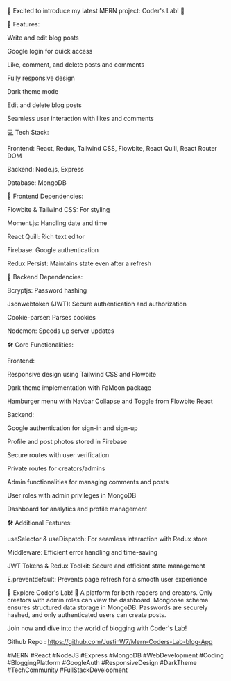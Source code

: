 🚀 Excited to introduce my latest MERN project: Coder's Lab! 🚀



🎉 Features:

Write and edit blog posts

Google login for quick access

Like, comment, and delete posts and comments

Fully responsive design

Dark theme mode

Edit and delete blog posts

Seamless user interaction with likes and comments





💻 Tech Stack:

Frontend: React, Redux, Tailwind CSS, Flowbite, React Quill, React Router DOM

Backend: Node.js, Express

Database: MongoDB



🔧 Frontend Dependencies:

Flowbite & Tailwind CSS: For styling

Moment.js: Handling date and time

React Quill: Rich text editor

Firebase: Google authentication

Redux Persist: Maintains state even after a refresh



🔧 Backend Dependencies:

Bcryptjs: Password hashing

Jsonwebtoken (JWT): Secure authentication and authorization

Cookie-parser: Parses cookies

Nodemon: Speeds up server updates



🛠 Core Functionalities:

Frontend:

Responsive design using Tailwind CSS and Flowbite

Dark theme implementation with FaMoon package

Hamburger menu with Navbar Collapse and Toggle from Flowbite React



Backend:

Google authentication for sign-in and sign-up

Profile and post photos stored in Firebase

Secure routes with user verification

Private routes for creators/admins

Admin functionalities for managing comments and posts

User roles with admin privileges in MongoDB

Dashboard for analytics and profile management





🛠 Additional Features:

useSelector & useDispatch: For seamless interaction with Redux store

Middleware: Efficient error handling and time-saving

JWT Tokens & Redux Toolkit: Secure and efficient state management

E.preventdefault: Prevents page refresh for a smooth user experience





🎉 Explore Coder's Lab! 🎉 A platform for both readers and creators. Only creators with admin roles can view the dashboard. Mongoose schema ensures structured data storage in MongoDB. Passwords are securely hashed, and only authenticated users can create posts.

Join now and dive into the world of blogging with Coder's Lab!

Github Repo : https://github.com/JustinW7/Mern-Coders-Lab-blog-App



#MERN #React #NodeJS #Express #MongoDB #WebDevelopment #Coding #BloggingPlatform #GoogleAuth #ResponsiveDesign #DarkTheme #TechCommunity #FullStackDevelopment
